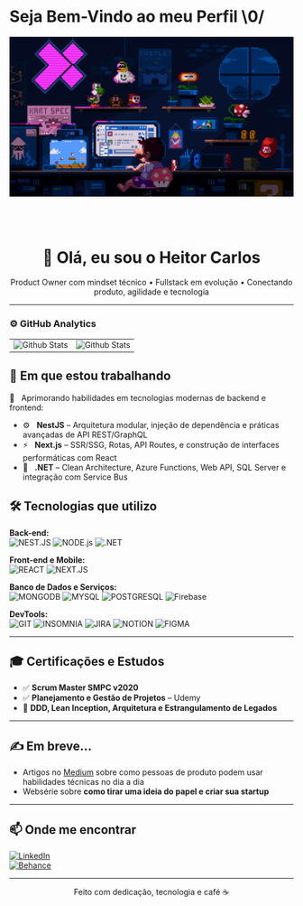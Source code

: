 # Seja Bem-Vindo ao meu Perfil  \0/

<p>
    <img margin: auto;
          width: 40%;
          height: 50%;
          border: 3px solid green;
          padding: 10px;
          src="/assets/profile.gif"
    >
</p>
<br/>
<br/>

<h1 align="center">👋 Olá, eu sou o Heitor Carlos</h1>
<p align="center">Product Owner com mindset técnico • Fullstack em evolução • Conectando produto, agilidade e tecnologia</p>

---

### ⚙️ GitHub Analytics

<table>
  <tr>
    <td>
      <img
        align="left"
        src="https://github-readme-stats.vercel.app/api?username=heitordeve&theme=dark&hide_border=false&include_all_commits=true&count_private=true&cache_bust=1"
        alt="Github Stats"
      />
    </td>
    <td>
      <img
        align="left"
        src="https://github-readme-stats.vercel.app/api/top-langs/?username=heitordeve&theme=dark&hide_border=false&include_all_commits=true&count_private=true&layout=compact&count_private=true&cache_bust=1"
        alt="Github Stats"
      />
    </td>
  </tr>
</table>


## 🚀 Em que estou trabalhando

<div align="left">

🧠 &nbsp; Aprimorando habilidades em tecnologias modernas de backend e frontend:

- ⚙️ &nbsp; **NestJS** – Arquitetura modular, injeção de dependência e práticas avançadas de API REST/GraphQL  
- ⚡ &nbsp; **Next.js** – SSR/SSG, Rotas, API Routes, e construção de interfaces performáticas com React  
- 🧩 &nbsp; **.NET** – Clean Architecture, Azure Functions, Web API, SQL Server e integração com Service Bus

</div>

## 🛠️ Tecnologias que utilizo

**Back-end:**  
![NEST.JS](https://img.shields.io/badge/nestjs-E0234E?style=for-the-badge&logo=nestjs&logoColor=white)
![NODE.js](https://img.shields.io/badge/Node.js-339933?style=for-the-badge&logo=nodedotjs&logoColor=white)
![.NET](https://img.shields.io/badge/.NET-512BD4?style=for-the-badge&logo=dotnet&logoColor=white)

**Front-end e Mobile:**  
![REACT](https://img.shields.io/badge/React-20232a?style=for-the-badge&logo=react&logoColor=61dafb)
![NEXT.JS](https://img.shields.io/badge/next.js-000000?style=for-the-badge&logo=nextdotjs&logoColor=white)


**Banco de Dados e Serviços:**  
![MONGODB](https://img.shields.io/badge/MongoDB-4EA94B?style=for-the-badge&logo=mongodb&logoColor=white)
![MYSQL](https://img.shields.io/badge/MySQL-00758F?style=for-the-badge&logo=mysql&logoColor=white)
![POSTGRESQL](https://img.shields.io/badge/postgresql-4169e1?style=for-the-badge&logo=postgresql&logoColor=white)
![Firebase](https://img.shields.io/badge/Firebase-ffca28?style=for-the-badge&logo=firebase&logoColor=black)

**DevTools:**  
![GIT](https://img.shields.io/badge/Git-F05032?style=for-the-badge&logo=git&logoColor=white)
![INSOMNIA](https://img.shields.io/badge/Insomnia-4000BF?style=for-the-badge&logo=insomnia&logoColor=white)
![JIRA](https://img.shields.io/badge/Jira-0052CC?style=for-the-badge&logo=jira&logoColor=white)
![NOTION](https://img.shields.io/badge/Notion-000000?style=for-the-badge&logo=notion&logoColor=white)
![FIGMA](https://img.shields.io/badge/Figma-F24E1E?style=for-the-badge&logo=figma&logoColor=white)

---

## 🎓 Certificações e Estudos

- ✅ **Scrum Master SMPC v2020**
- ✅ **Planejamento e Gestão de Projetos** – Udemy
- 🧪 **DDD, Lean Inception, Arquitetura e Estrangulamento de Legados**

---

## ✍️ Em breve...

- Artigos no [Medium](https://medium.com) sobre como pessoas de produto podem usar habilidades técnicas no dia a dia  
- Websérie sobre **como tirar uma ideia do papel e criar sua startup**

---

## 📫 Onde me encontrar

[![LinkedIn](https://img.shields.io/badge/LinkedIn-blue?style=for-the-badge&logo=linkedin)](https://www.linkedin.com/in/heitorcarlos)  
[![Behance](https://img.shields.io/badge/Behance-1769ff?style=for-the-badge&logo=behance&logoColor=white)](https://www.behance.net/heitorcarlos)

---

<p align="center">Feito com dedicação, tecnologia e café ☕</p>
